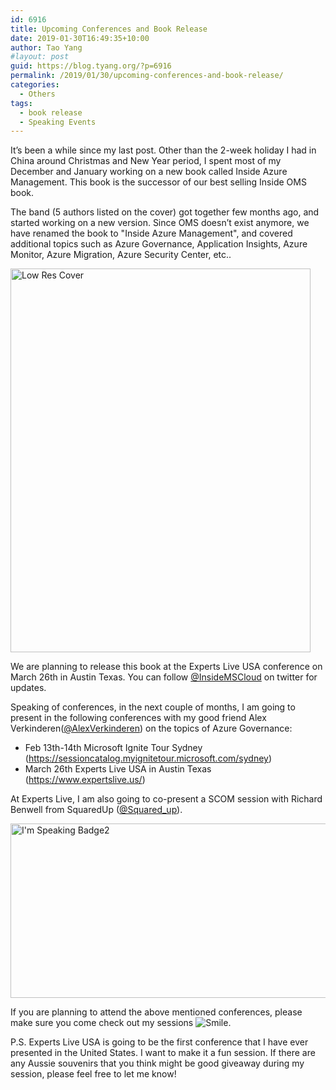 ```yaml
---
id: 6916
title: Upcoming Conferences and Book Release
date: 2019-01-30T16:49:35+10:00
author: Tao Yang
#layout: post
guid: https://blog.tyang.org/?p=6916
permalink: /2019/01/30/upcoming-conferences-and-book-release/
categories:
  - Others
tags:
  - book release
  - Speaking Events
---
```

It’s been a while since my last post. Other than the 2-week holiday I had in China around Christmas and New Year period, I spent most of my December and January working on a new book called Inside Azure Management. This book is the successor of our best selling Inside OMS book.

The band (5 authors listed on the cover) got together few months ago, and started working on a new version. Since OMS doesn’t exist anymore, we have renamed the book to "Inside Azure Management", and covered additional topics such as Azure Governance, Application Insights, Azure Monitor, Azure Migration, Azure Security Center, etc..

<a href="https://blog.tyang.org/wp-content/uploads/2019/01/Low-Res-Cover.png"><img style="display: inline; background-image: none;" title="Low Res Cover" src="https://blog.tyang.org/wp-content/uploads/2019/01/Low-Res-Cover_thumb.png" alt="Low Res Cover" width="480" height="614" border="0"></a>

We are planning to release this book at the Experts Live USA conference on March 26th in Austin Texas. You can follow <a href="https://twitter.com/insidemscloud">@InsideMSCloud</a> on twitter for updates.

Speaking of conferences, in the next couple of months, I am going to present in the following conferences with my good friend Alex Verkinderen(<a href="https://twitter.com/AlexVerkinderen">@AlexVerkinderen</a>) on the topics of Azure Governance:

<ul>
    <li>Feb 13th-14th Microsoft Ignite Tour Sydney (<a title="https://sessioncatalog.myignitetour.microsoft.com/sydney" href="https://sessioncatalog.myignitetour.microsoft.com/sydney">https://sessioncatalog.myignitetour.microsoft.com/sydney</a>)</li>
    <li>March 26th Experts Live USA in Austin Texas (<a title="https://www.expertslive.us/" href="https://www.expertslive.us/">https://www.expertslive.us/</a>)</li>
</ul>

At Experts Live, I am also going to co-present a SCOM session with Richard Benwell from SquaredUp (<a href="https://twitter.com/squared_up">@Squared_up</a>).

<a href="https://blog.tyang.org/wp-content/uploads/2019/01/Im-Speaking-Badge2.png"><img style="display: inline; background-image: none;" title="I'm Speaking Badge2" src="https://blog.tyang.org/wp-content/uploads/2019/01/Im-Speaking-Badge2_thumb.png" alt="I'm Speaking Badge2" width="540" height="279" border="0"></a>

If you are planning to attend the above mentioned conferences, please make sure you come check out my sessions <img class="wlEmoticon wlEmoticon-smile" src="https://blog.tyang.org/wp-content/uploads/2019/01/wlEmoticon-smile.png" alt="Smile">.

P.S. Experts Live USA is going to be the first conference that I have ever presented in the United States. I want to make it a fun session. If there are any Aussie souvenirs that you think might be good giveaway during my session, please feel free to let me know!